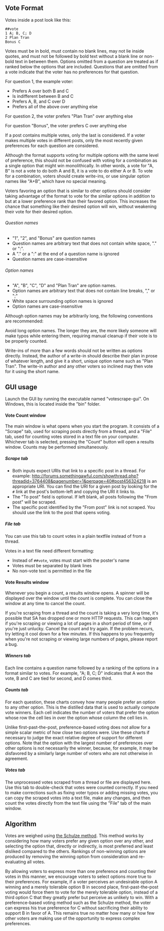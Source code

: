 ## Vote Format

Votes inside a post look like this:

    ##vote
    1 A; B, C; D
    2 Plan Tran
    Bonus C

Votes must be in bold, must contain no blank lines, may not lie inside quotes, and must not be followed by bold text
without a blank line or non-bold text in between them. Options omitted from a question are treated as if ranked below
the options that are included. Questions that are omitted from a vote indicate that the voter has no preferences for
that question.

For question 1, the example voter:

- Prefers A over both B and C
- Is indifferent between B and C
- Prefers A, B, and C over D
- Prefers all of the above over anything else

For question 2, the voter prefers "Plan Tran" over anything else

For question "Bonus", the voter prefers C over anything else

If a post contains multiple votes, only the last is considered. If a voter makes multiple votes in different posts, only
the most recently given preferences for each question are considered.

Although the format supports voting for multiple options with the same level of preference, this should not be confused
with voting for a combination as a single option that might win monolithically. In other words, a vote for "A, B" is not
a vote to do both A and B, it is a vote to do either A or B. To vote for a combination, voters should create write-ins,
or use singular option names like "A+B", which have no special meaning.

Voters favoring an option that is similar to other options should consider taking advantage of the format to vote for
the similar options in addition to but at a lower preference rank than their favored option. This increases the chance
that something like their desired option will win, without weakening their vote for their desired option.

###### Question names

- "1", "2", and "Bonus" are question names
- Question names are arbitrary text that does not contain white space, "." or ":".
- A "." or a ":" at the end of a question name is ignored
- Question names are case-insensitive

###### Option names

- "A", "B", "C", "D" and "Plan Tran" are option names.
- Option names are arbitrary text that does not contain line breaks, "," or ";"
- White space surrounding option names is ignored
- Option names are case-insensitive

Although option names may be arbitrarily long, the following conventions are recommended:

Avoid long option names. The longer they are, the more likely someone will make typos while entering them, requiring
manual cleanup if their vote is to be properly counted.

Write-ins of more than a few words should not be written as options directly. Instead, the author of a write-in should
describe their plan in prose of whatever length, and give it a short, unique option name such as "Plan Tran". The
write-in author and any other voters so inclined may then vote for it using the short name.

## GUI usage

Launch the GUI by running the executable named "votescrape-gui". On Windows, this is located inside the "bin" folder.

#### Vote Count window

The main window is what opens when you start the program. It consists of a "Scrape" tab, used for scraping posts
directly from a thread, and a "File" tab, used for counting votes stored in a text file on your computer. Whichever tab
is selected, pressing the "Count" button will open a results window. Counts may be performed simultaneously.

##### Scrape tab

- Both inputs expect URIs that link to a specific post in a thread. For example:
  http://forums.somethingawful.com/showthread.php?threadid=3764408&pagenumber=1&perpage=40#post456324218 is an
  appropriate URI. You can find the URI for a given post by looking for the `#` link at the post's bottom-left and
  copying the URI it links to.
- The "To post" field is optional. If left blank, all posts following the "From post" will be scraped.
- The specific post identified by the "From post" link is not scraped. You should use the link to the post that opens voting.

##### File tab

You can use this tab to count votes in a plain textfile instead of from a thread.

Votes in a text file need different formatting:

- Instead of `##vote`, votes must start with the poster's name
- Votes must be separated by blank lines
- No non-vote text is permitted in the file

#### Vote Results window

Whenever you begin a count, a results window opens. A spinner will be displayed over the window until the count is
complete. You can close the window at any time to cancel the count.

If you're scraping from a thread and the count is taking a very long time, it's possible that SA has dropped one or more
HTTP requests. This can happen if you're scraping or viewing a lot of pages in a short period of time, or if you're just
unlucky. Cancel the count and try again. If the problem recurs, try letting it cool down for a few minutes. If this
happens to you frequently when you're not scraping or viewing large numbers of pages, please report a bug.

##### Winners tab

Each line contains a question name followed by a ranking of the options in a format similar to votes. For
example, "A; B, C; D" indicates that A won the vote, B and C are tied for second, and D comes third.

##### Counts tab

For each question, these charts convey how many people prefer an option to any other option. This is the distilled data
that is used to actually compute vote winners. Each cell indicates the number of voters that prefer the option whose row
the cell lies in over the option whose column the cell lies in.

Unlike first-past-the-post, preference-based voting does not allow for a simple scalar metric of how close two options
were. Use these charts if necessary to judge the exact relative degree of support for different options. Note that the
option with the largest number of preferences over other options is not necessarily the winner, because, for example, it
may be disfavored by a similarly large number of voters who are not otherwise in agreement.

##### Votes tab

The unprocessed votes scraped from a thread or file are displayed here. Use this tab to double-check that votes were
counted correctly. If you need to make corrections such as fixing voter typos or adding missing votes, you can copy the
scraped votes into a text file, make any changes, and then count the votes directly from the text file using the "File"
tab of the main window.

## Algorithm

Votes are weighed using [the Schulze method](http://m-schulze.9mail.de/schulze1.pdf). This method works by considering
how many voters prefer any given option over any other, and selecting the option that, directly or indirectly, is most
preferred and least disliked compared to the others. Rankings of non-winning options are produced by removing the
winning option from consideration and re-evaluating all votes.

By allowing voters to express more than one preference and counting their votes in this manner, we encourage voters to
select options more true to their preferences. For example, if a voter perceives an undesirable option A winning and a
merely tolerable option B in second place, first-past-the-post voting would force them to vote for the merely tolerable
option, instead of a third option C that they greatly prefer but perceive as unlikely to win. With a preference-based
voting method such as the Schulze method, the voter can express his true preference for C without sacrificing their
ability to support B in favor of A. This remains true no matter how many or how few other voters are making use of the
opportunity to express complex preferences.
